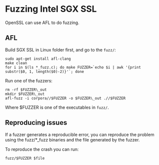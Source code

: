 Fuzzing Intel SGX SSL
=====================

OpenSSL can use AFL to do fuzzing.

AFL
---

Build SGX SSL in Linux folder first, and go to the `fuzz/`:

```
sudo apt-get install afl-clang
make clean
for i in $(ls *_fuzz.c); do make FUZZER=`echo $i | awk '{print substr($0, 1, length($0)-2)}'`; done
```

Run one of the fuzzers:

```
rm -rf $FUZZER\_out
mkdir $FUZZER\_out
afl-fuzz -i corpora//$FUZZER -o $FUZZER\_out .//$FUZZER
```

Where $FUZZER is one of the executables in `fuzz/`.

Reproducing issues
------------------

If a fuzzer generates a reproducible error, you can reproduce the problem using
the fuzz/*_fuzz binaries and the file generated by the fuzzer. 

To reproduce the crash you can run:

```
fuzz/$FUZZER $file
```
